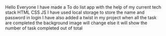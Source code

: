 Hello Everyone 
I have made a To do list app with the help of my current tech stack HTML CSS JS
I have used local storage to store the name and password in login
I have also added a twist in my project when all the task are completed the background image will change
else it will show the number of task completed out of total
